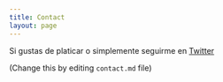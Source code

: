 ```yaml
---
title: Contact
layout: page
---
```


Si gustas de platicar o simplemente seguirme en [Twitter](https://twitter.com/cueva_tux) 

(Change this by editing `contact.md` file)